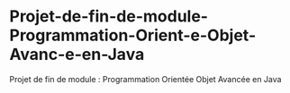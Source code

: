 # Projet-de-fin-de-module-Programmation-Orient-e-Objet-Avanc-e-en-Java
Projet de fin de module : Programmation Orientée Objet Avancée en Java
